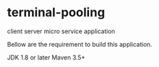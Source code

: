 # terminal-pooling
client server micro service application 

Bellow are the requirement to build this application.

JDK 1.8 or later
Maven 3.5+
